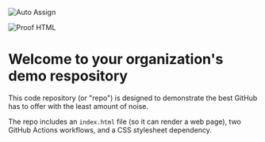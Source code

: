 ![Auto Assign](https://github.com/bagcilar23/demo-repository/actions/workflows/auto-assign.yml/badge.svg)

![Proof HTML](https://github.com/bagcilar23/demo-repository/actions/workflows/proof-html.yml/badge.svg)

# Welcome to your organization's demo respository
This code repository (or "repo") is designed to demonstrate the best GitHub has to offer with the least amount of noise.

The repo includes an `index.html` file (so it can render a web page), two GitHub Actions workflows, and a CSS stylesheet dependency.
